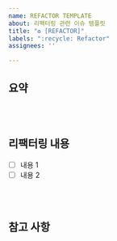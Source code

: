 ```yaml
---
name: REFACTOR TEMPLATE
about: 리팩터링 관련 이슈 템플릿
title: "♻️ [REFACTOR]"
labels: ":recycle: Refactor"
assignees: ''

---
```


## 요약

<br><br>

## 리팩터링 내용
- [ ] 내용 1
- [ ] 내용 2

<br><br>

## 참고 사항

<br><br>
